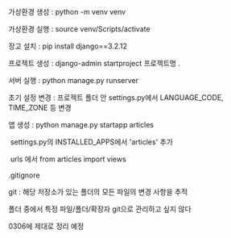 가상환경 생성 : python -m venv venv



가상환경 실행 : source venv/Scripts/activate



장고 설치 : pip install django==3.2.12



프로젝트 생성 : django-admin startproject 프로젝트명 .



서버 실행 : python manage.py runserver



초기 설정 변경 : 프로젝트 폴더 안 settings.py에서 LANGUAGE_CODE, TIME_ZONE 등 변경



앱 생성 : python manage.py startapp articles

​				settings.py의 INSTALLED_APPS에서 'articles' 추가

​				urls 에서 from articles import views







.gitignore

git : 해당 저장소가 있는 폴더의 모든 파일의 변경 사항을 추적

폴더 중에서 특정 파일/폴더/확장자 git으로 관리하고 싶지 않다



0306에 제대로 정리 예정